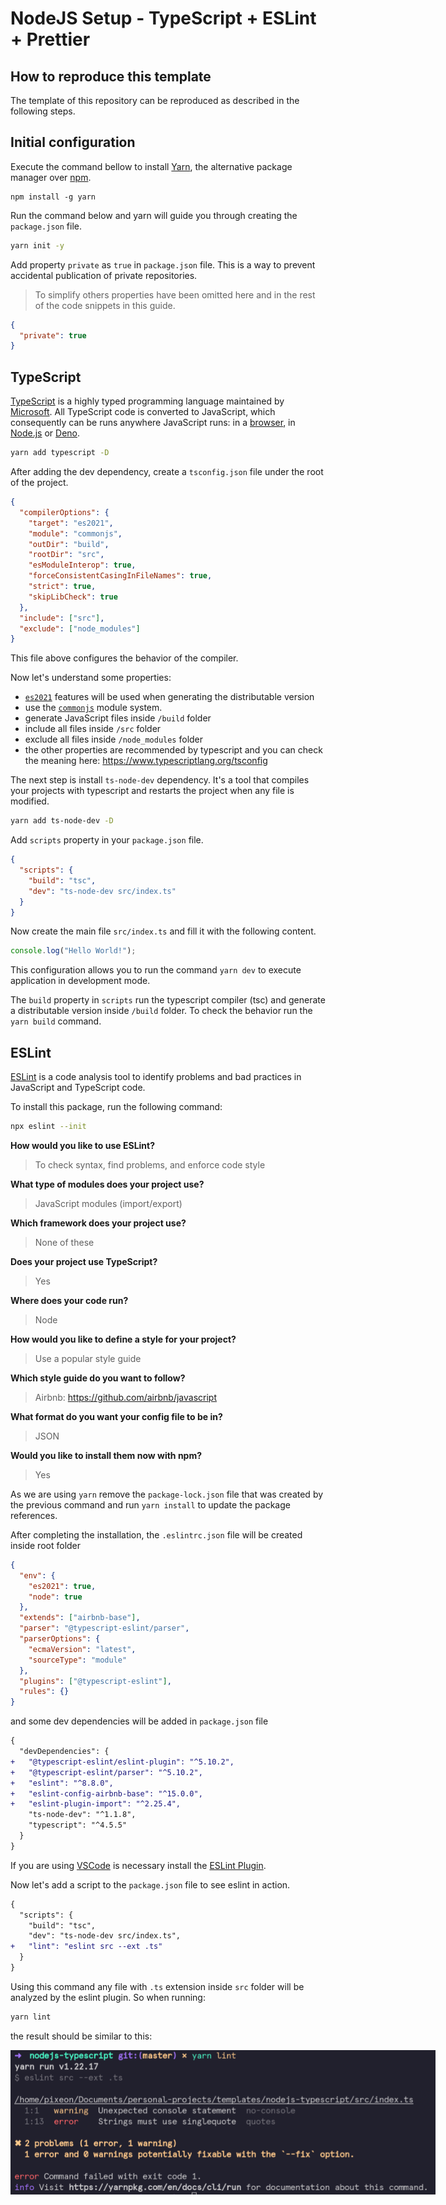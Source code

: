 # NodeJS Setup - TypeScript + ESLint + Prettier

## How to reproduce this template

The template of this repository can be reproduced as described in the following steps.

## Initial configuration

Execute the command bellow to install [Yarn](https://yarnpkg.com/), the alternative package manager over [npm](https://www.npmjs.com/).

```
npm install -g yarn
```

Run the command below and yarn will guide you through creating the `package.json` file.

```bash
yarn init -y
```

Add property `private` as `true` in `package.json` file. This is a way to prevent accidental publication of private repositories.

> To simplify others properties have been omitted here and in the rest of the code snippets in this guide.

```json
{
  "private": true
}
```

## TypeScript

[TypeScript](https://www.typescriptlang.org/) is a highly typed programming language maintained by [Microsoft](https://www.microsoft.com/). All TypeScript code is converted to JavaScript, which consequently can be runs anywhere JavaScript runs: in a [browser](https://en.wikipedia.org/wiki/Web_browser), in [Node.js](https://nodejs.org/en/) or [Deno](https://deno.land/).

```bash
yarn add typescript -D
```

After adding the dev dependency, create a `tsconfig.json` file under the root of the project.

```json
{
  "compilerOptions": {
    "target": "es2021",
    "module": "commonjs",
    "outDir": "build",
    "rootDir": "src",
    "esModuleInterop": true,
    "forceConsistentCasingInFileNames": true,
    "strict": true,
    "skipLibCheck": true
  },
  "include": ["src"],
  "exclude": ["node_modules"]
}
```

This file above configures the behavior of the compiler.

Now let's understand some properties:

- [`es2021`](https://262.ecma-international.org/12.0/) features will be used when generating the distributable version
- use the [`commonjs`](https://nodejs.org/docs/latest/api/modules.html) module system.
- generate JavaScript files inside `/build` folder
- include all files inside `/src` folder
- exclude all files inside `/node_modules` folder
- the other properties are recommended by typescript and you can check the meaning here: https://www.typescriptlang.org/tsconfig

The next step is install `ts-node-dev` dependency. It's a tool that compiles your projects with typescript and restarts the project when any file is modified.

```bash
yarn add ts-node-dev -D
```

Add `scripts` property in your `package.json` file.

```json
{
  "scripts": {
    "build": "tsc",
    "dev": "ts-node-dev src/index.ts"
  }
}
```

Now create the main file `src/index.ts` and fill it with the following content.

```typescript
console.log("Hello World!");
```

This configuration allows you to run the command `yarn dev` to execute application in development mode.

The `build` property in `scripts` run the typescript compiler (tsc) and generate a distributable version inside `/build` folder. To check the behavior run the `yarn build` command.

## ESLint

[ESLint](https://eslint.org/) is a code analysis tool to identify problems and bad practices in JavaScript and TypeScript code.

To install this package, run the following command:

```bash
npx eslint --init
```

**How would you like to use ESLint?**

> To check syntax, find problems, and enforce code style

**What type of modules does your project use?**

> JavaScript modules (import/export)

**Which framework does your project use?**

> None of these

**Does your project use TypeScript?**

> Yes

**Where does your code run?**

> Node

**How would you like to define a style for your project?**

> Use a popular style guide

**Which style guide do you want to follow?**

> Airbnb: https://github.com/airbnb/javascript

**What format do you want your config file to be in?**

> JSON

**Would you like to install them now with npm?**

> Yes

As we are using `yarn` remove the `package-lock.json` file that was created by the previous command and run `yarn install` to update the package references.

After completing the installation, the `.eslintrc.json` file will be created inside root folder

```json
{
  "env": {
    "es2021": true,
    "node": true
  },
  "extends": ["airbnb-base"],
  "parser": "@typescript-eslint/parser",
  "parserOptions": {
    "ecmaVersion": "latest",
    "sourceType": "module"
  },
  "plugins": ["@typescript-eslint"],
  "rules": {}
}
```

and some dev dependencies will be added in `package.json` file

```diff
{
  "devDependencies": {
+   "@typescript-eslint/eslint-plugin": "^5.10.2",
+   "@typescript-eslint/parser": "^5.10.2",
+   "eslint": "^8.8.0",
+   "eslint-config-airbnb-base": "^15.0.0",
+   "eslint-plugin-import": "^2.25.4",
    "ts-node-dev": "^1.1.8",
    "typescript": "^4.5.5"
  }
}
```

If you are using [VSCode](https://code.visualstudio.com/) is necessary install the [ESLint Plugin](https://marketplace.visualstudio.com/items?itemName=dbaeumer.vscode-eslint).

Now let's add a script to the `package.json` file to see eslint in action.

```diff
{
  "scripts": {
    "build": "tsc",
    "dev": "ts-node-dev src/index.ts",
+   "lint": "eslint src --ext .ts"
  }
}
```

Using this command any file with `.ts` extension inside `src` folder will be analyzed by the eslint plugin. So when running:

```bash
yarn lint
```

the result should be similar to this:

<img align="left" alt="eslint output" style="max-width: 680px" src="assets/lint-output.png" />
